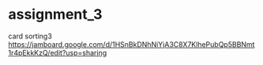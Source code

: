 # assignment_3
card sorting3 https://jamboard.google.com/d/1HSnBkDNhNiYjA3C8X7KlhePubQp5BBNmt1r4pEkkKzQ/edit?usp=sharing
